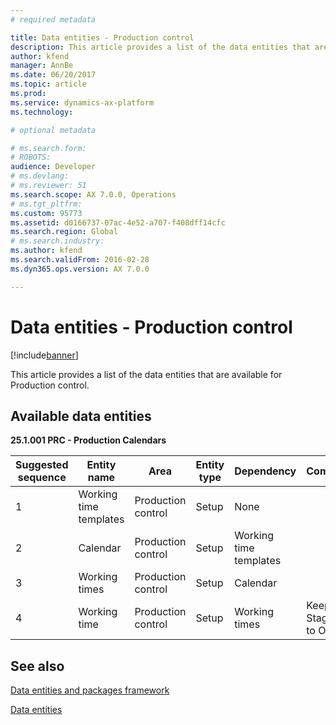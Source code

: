 ```yaml
---
# required metadata

title: Data entities - Production control
description: This article provides a list of the data entities that are available for Production control.
author: kfend
manager: AnnBe
ms.date: 06/20/2017
ms.topic: article
ms.prod: 
ms.service: dynamics-ax-platform
ms.technology: 

# optional metadata

# ms.search.form: 
# ROBOTS: 
audience: Developer
# ms.devlang: 
# ms.reviewer: 51
ms.search.scope: AX 7.0.0, Operations
# ms.tgt_pltfrm: 
ms.custom: 95773
ms.assetid: d0166737-07ac-4e52-a707-f408dff14cfc
ms.search.region: Global
# ms.search.industry: 
ms.author: kfend
ms.search.validFrom: 2016-02-28
ms.dyn365.ops.version: AX 7.0.0

---
```


# Data entities - Production control

[!include[banner](../includes/banner.md)]


This article provides a list of the data entities that are available for Production control.

Available data entities
-----------------------

**25.1.001 PRC - Production Calendars**

| Suggested sequence | Entity name            | Area               | Entity type | Dependency             | Comments                      |
|--------------------|------------------------|--------------------|-------------|------------------------|-------------------------------|
| 1                  | Working time templates | Production control | Setup       | None                   |                               |
| 2                  | Calendar               | Production control | Setup       | Working time templates |                               |
| 3                  | Working times          | Production control | Setup       | Calendar               |                               |
| 4                  | Working time           | Production control | Setup       | Working times          | Keep Skip Staging set to OFF. |

See also
--------

[Data entities and packages framework](data-entities-data-packages.md)

[Data entities](data-entities.md)




